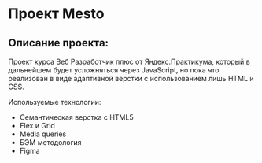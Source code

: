# Проект Mesto

## Описание проекта:

Проект курса Веб Разработчик плюс от Яндекс.Практикума, который в дальнейшем будет усложняться через JavaScript, но пока что реализован в виде адаптивной верстки с использованием лишь HTML и CSS.

Используемые технологии:

- Семантическая верстка с HTML5
- Flex и Grid 
- Media queries
- БЭМ методология
- Figma